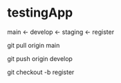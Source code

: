 # testingApp


main <- develop <- staging <- register

git pull origin main

git push origin develop

git checkout -b register